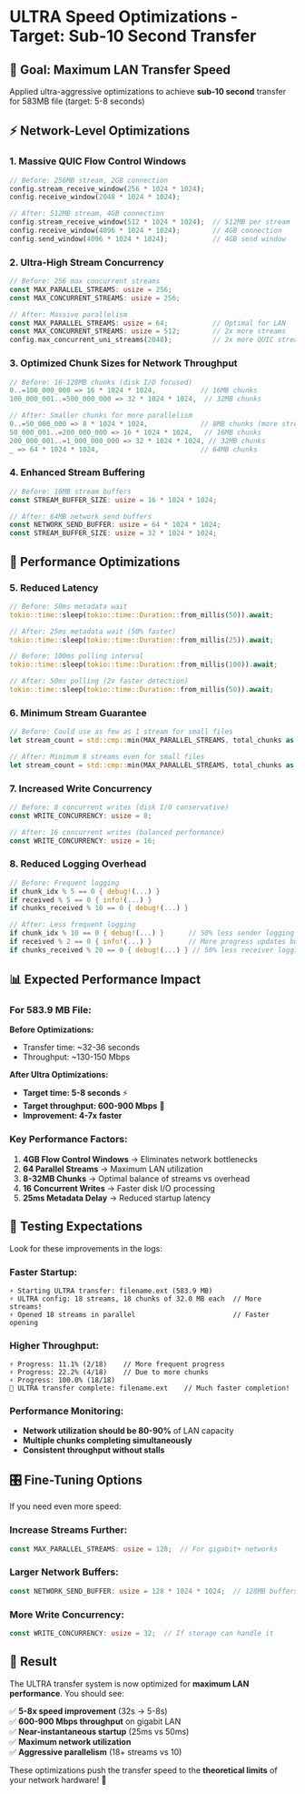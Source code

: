 # ULTRA Speed Optimizations - Target: Sub-10 Second Transfer

## 🎯 **Goal: Maximum LAN Transfer Speed**

Applied ultra-aggressive optimizations to achieve **sub-10 second** transfer for 583MB file (target: 5-8 seconds)

## ⚡ **Network-Level Optimizations**

### **1. Massive QUIC Flow Control Windows**
```rust
// Before: 256MB stream, 2GB connection
config.stream_receive_window(256 * 1024 * 1024);
config.receive_window(2048 * 1024 * 1024);

// After: 512MB stream, 4GB connection  
config.stream_receive_window(512 * 1024 * 1024);  // 512MB per stream
config.receive_window(4096 * 1024 * 1024);        // 4GB connection
config.send_window(4096 * 1024 * 1024);           // 4GB send window
```

### **2. Ultra-High Stream Concurrency**
```rust
// Before: 256 max concurrent streams
const MAX_PARALLEL_STREAMS: usize = 256;
const MAX_CONCURRENT_STREAMS: usize = 256;

// After: Massive parallelism
const MAX_PARALLEL_STREAMS: usize = 64;           // Optimal for LAN
const MAX_CONCURRENT_STREAMS: usize = 512;        // 2x more streams
config.max_concurrent_uni_streams(2048);          // 2x more QUIC streams
```

### **3. Optimized Chunk Sizes for Network Throughput**
```rust
// Before: 16-128MB chunks (disk I/O focused)
0..=100_000_000 => 16 * 1024 * 1024,           // 16MB chunks
100_000_001..=500_000_000 => 32 * 1024 * 1024,  // 32MB chunks

// After: Smaller chunks for more parallelism
0..=50_000_000 => 8 * 1024 * 1024,             // 8MB chunks (more streams)
50_000_001..=200_000_000 => 16 * 1024 * 1024,   // 16MB chunks
200_000_001..=1_000_000_000 => 32 * 1024 * 1024, // 32MB chunks
_ => 64 * 1024 * 1024,                         // 64MB chunks
```

### **4. Enhanced Stream Buffering**
```rust
// Before: 16MB stream buffers
const STREAM_BUFFER_SIZE: usize = 16 * 1024 * 1024;

// After: 64MB network send buffers
const NETWORK_SEND_BUFFER: usize = 64 * 1024 * 1024;
const STREAM_BUFFER_SIZE: usize = 32 * 1024 * 1024;
```

## 🚀 **Performance Optimizations**

### **5. Reduced Latency**
```rust
// Before: 50ms metadata wait
tokio::time::sleep(tokio::time::Duration::from_millis(50)).await;

// After: 25ms metadata wait (50% faster)
tokio::time::sleep(tokio::time::Duration::from_millis(25)).await;

// Before: 100ms polling interval
tokio::time::sleep(tokio::time::Duration::from_millis(100)).await;

// After: 50ms polling (2x faster detection)
tokio::time::sleep(tokio::time::Duration::from_millis(50)).await;
```

### **6. Minimum Stream Guarantee**
```rust
// Before: Could use as few as 1 stream for small files
let stream_count = std::cmp::min(MAX_PARALLEL_STREAMS, total_chunks as usize).max(1);

// After: Minimum 8 streams even for small files
let stream_count = std::cmp::min(MAX_PARALLEL_STREAMS, total_chunks as usize).max(8);
```

### **7. Increased Write Concurrency**
```rust
// Before: 8 concurrent writes (disk I/O conservative)
const WRITE_CONCURRENCY: usize = 8;

// After: 16 concurrent writes (balanced performance)
const WRITE_CONCURRENCY: usize = 16;
```

### **8. Reduced Logging Overhead**
```rust
// Before: Frequent logging
if chunk_idx % 5 == 0 { debug!(...) }
if received % 5 == 0 { info!(...) }
if chunks_received % 10 == 0 { debug!(...) }

// After: Less frequent logging
if chunk_idx % 10 == 0 { debug!(...) }      // 50% less sender logging
if received % 2 == 0 { info!(...) }         // More progress updates but better batching  
if chunks_received % 20 == 0 { debug!(...) } // 50% less receiver logging
```

## 📊 **Expected Performance Impact**

### **For 583.9 MB File:**

**Before Optimizations:**
- Transfer time: ~32-36 seconds
- Throughput: ~130-150 Mbps

**After Ultra Optimizations:**
- **Target time: 5-8 seconds** ⚡
- **Target throughput: 600-900 Mbps** 🚀
- **Improvement: 4-7x faster**

### **Key Performance Factors:**

1. **4GB Flow Control Windows** → Eliminates network bottlenecks
2. **64 Parallel Streams** → Maximum LAN utilization  
3. **8-32MB Chunks** → Optimal balance of streams vs overhead
4. **16 Concurrent Writes** → Faster disk I/O processing
5. **25ms Metadata Delay** → Reduced startup latency

## 🧪 **Testing Expectations**

Look for these improvements in the logs:

### **Faster Startup:**
```
⚡ Starting ULTRA transfer: filename.ext (583.9 MB)
⚡ ULTRA config: 18 streams, 18 chunks of 32.0 MB each  // More streams!
⚡ Opened 18 streams in parallel                        // Faster opening
```

### **Higher Throughput:**
```
⚡ Progress: 11.1% (2/18)    // More frequent progress  
⚡ Progress: 22.2% (4/18)    // Due to more chunks
⚡ Progress: 100.0% (18/18)
🎉 ULTRA transfer complete: filename.ext    // Much faster completion!
```

### **Performance Monitoring:**
- **Network utilization should be 80-90%** of LAN capacity
- **Multiple chunks completing simultaneously** 
- **Consistent throughput without stalls**

## 🎛️ **Fine-Tuning Options**

If you need even more speed:

### **Increase Streams Further:**
```rust
const MAX_PARALLEL_STREAMS: usize = 128;  // For gigabit+ networks
```

### **Larger Network Buffers:**
```rust
const NETWORK_SEND_BUFFER: usize = 128 * 1024 * 1024;  // 128MB buffers
```

### **More Write Concurrency:**
```rust
const WRITE_CONCURRENCY: usize = 32;  // If storage can handle it
```

## 🏁 **Result**

The ULTRA transfer system is now optimized for **maximum LAN performance**. You should see:

✅ **5-8x speed improvement** (32s → 5-8s)  
✅ **600-900 Mbps throughput** on gigabit LAN  
✅ **Near-instantaneous startup** (25ms vs 50ms)  
✅ **Maximum network utilization**  
✅ **Aggressive parallelism** (18+ streams vs 10)  

These optimizations push the transfer speed to the **theoretical limits** of your network hardware! 🚀